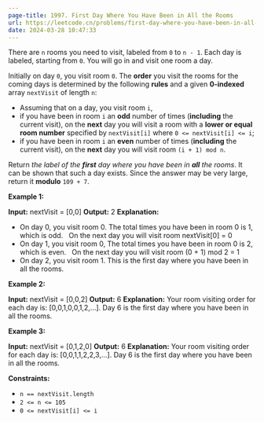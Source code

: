 ```yaml
---
page-title: 1997. First Day Where You Have Been in All the Rooms
url: https://leetcode.cn/problems/first-day-where-you-have-been-in-all-the-rooms/description/?envType=daily-question&envId=2024-03-28
date: 2024-03-28 10:47:33
---
```

There are `n` rooms you need to visit, labeled from `0` to `n - 1`. Each day is labeled, starting from `0`. You will go in and visit one room a day.

Initially on day `0`, you visit room `0`. The **order** you visit the rooms for the coming days is determined by the following **rules** and a given **0-indexed** array `nextVisit` of length `n`:

-   Assuming that on a day, you visit room `i`,
-   if you have been in room `i` an **odd** number of times (**including** the current visit), on the **next** day you will visit a room with a **lower or equal room number** specified by `nextVisit[i]` where `0 <= nextVisit[i] <= i`;
-   if you have been in room `i` an **even** number of times (**including** the current visit), on the **next** day you will visit room `(i + 1) mod n`.

Return *the label of the **first** day where you have been in **all** the rooms*. It can be shown that such a day exists. Since the answer may be very large, return it **modulo** `109 + 7`.

**Example 1:**

**Input:** nextVisit = \[0,0\]
**Output:** 2
**Explanation:**
- On day 0, you visit room 0. The total times you have been in room 0 is 1, which is odd.
  On the next day you will visit room nextVisit\[0\] = 0
- On day 1, you visit room 0, The total times you have been in room 0 is 2, which is even.
  On the next day you will visit room (0 + 1) mod 2 = 1
- On day 2, you visit room 1. This is the first day where you have been in all the rooms.

**Example 2:**

**Input:** nextVisit = \[0,0,2\]
**Output:** 6
**Explanation:**
Your room visiting order for each day is: \[0,0,1,0,0,1,2,...\].
Day 6 is the first day where you have been in all the rooms.

**Example 3:**

**Input:** nextVisit = \[0,1,2,0\]
**Output:** 6
**Explanation:**
Your room visiting order for each day is: \[0,0,1,1,2,2,3,...\].
Day 6 is the first day where you have been in all the rooms.

**Constraints:**

-   `n == nextVisit.length`
-   `2 <= n <= 105`
-   `0 <= nextVisit[i] <= i`